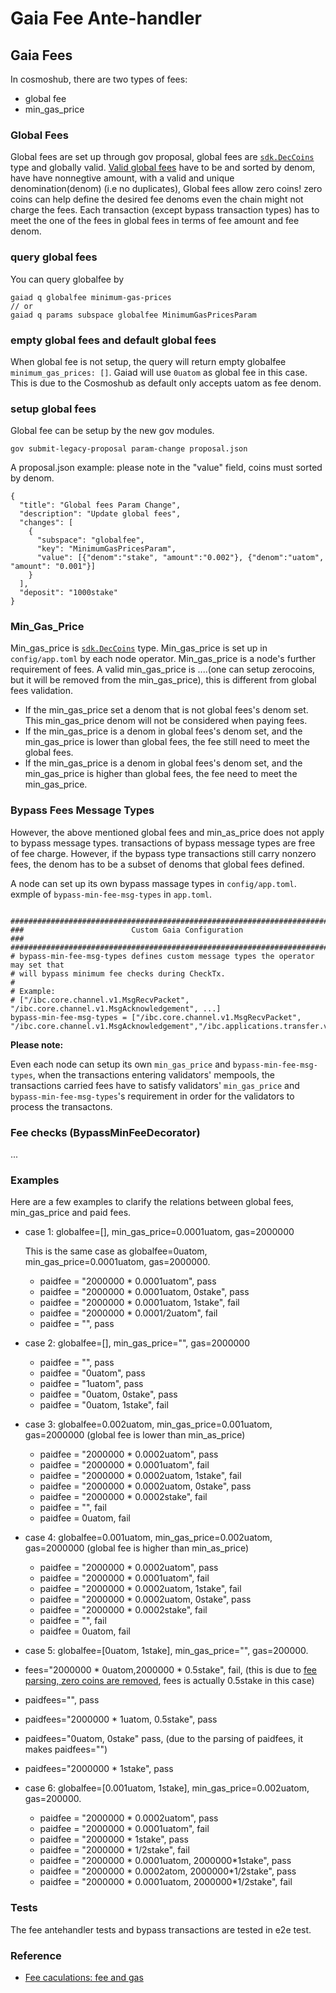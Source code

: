 # Gaia Fee Ante-handler

## Gaia Fees

In cosmoshub, there are two types of fees:
- global fee
- min_gas_price
  
### Global Fees
Global fees are set up through gov proposal,  global fees are [`sdk.DecCoins`](https://github.com/cosmos/cosmos-sdk/blob/a1777a87b65fad74732cfe1a4c27683dcffffbfe/types/dec_coin.go#L158) type and globally valid. [Valid global fees](https://github.com/cosmos/gaia/blob/82c4353ab1b04cf656a8c95d226c30c7845f157b/x/globalfee/types/params.go#L54-L99) have to be and sorted by denom, have have nonnegtive amount, with a valid and unique denomination(denom) (i.e no duplicates), Global fees allow zero coins! zero coins can help define the desired fee denoms even the chain might not charge the fees. Each transaction (except bypass transaction types) has to meet the one of the fees in global fees in terms of fee amount and fee denom.

### query global fees
You can query globalfee by 
```shell
gaiad q globalfee minimum-gas-prices
// or
gaiad q params subspace globalfee MinimumGasPricesParam
```
### empty global fees  and default global fees
When global fee is not setup, the query will return empty globalfee `minimum_gas_prices: []`. Gaiad will use `0uatom` as global fee in this case. This is due to the Cosmoshub as default only accepts uatom as fee denom.

### setup global fees
Global fee can be setup by the new gov modules.
```shell
gov submit-legacy-proposal param-change proposal.json
````
A proposal.json  example:
please note in the "value" field, coins must sorted by denom.
```
{
  "title": "Global fees Param Change",
  "description": "Update global fees",
  "changes": [
    {
      "subspace": "globalfee",
      "key": "MinimumGasPricesParam",
      "value": [{"denom":"stake", "amount":"0.002"}, {"denom":"uatom", "amount": "0.001"}]
    }
  ],
  "deposit": "1000stake"
}
```

### Min_Gas_Price
Min_gas_price is [`sdk.DecCoins`](https://github.com/cosmos/cosmos-sdk/blob/a1777a87b65fad74732cfe1a4c27683dcffffbfe/types/dec_coin.go#L158) type. Min_gas_price is set up in `config/app.toml` by each node operator. Min_gas_price is a node's further requirement of fees. A valid min_gas_price is ....(one can setup zerocoins, but it will be removed from the min_gas_price), this is different from global fees validation.
- If the min_gas_price set a denom that is not global fees's denom set. This min_gas_price denom will not be considered when paying fees.
- If the min_gas_price is a denom in global fees's denom set, and the  min_gas_price is lower than global fees, the fee still need to meet the global fees.
- If the min_gas_price is a denom in global fees's denom set, and the  min_gas_price is higher than global fees, the fee need to meet the min_gas_price.

### Bypass Fees Message Types
However, the above mentioned global fees and min_as_price does not apply to bypass message types. transactions of  bypass message types are free of fee charge. However, if the bypass type transactions still carry nonzero fees, the denom has to be a subset of denoms that global fees defined.

A node can set up its own bypass massage types in `config/app.toml`.
exmple of `bypass-min-fee-msg-types` in `app.toml`.
```shell

###############################################################################
###                        Custom Gaia Configuration                        ###
###############################################################################
# bypass-min-fee-msg-types defines custom message types the operator may set that
# will bypass minimum fee checks during CheckTx.
#
# Example:
# ["/ibc.core.channel.v1.MsgRecvPacket", "/ibc.core.channel.v1.MsgAcknowledgement", ...]
bypass-min-fee-msg-types = ["/ibc.core.channel.v1.MsgRecvPacket", "/ibc.core.channel.v1.MsgAcknowledgement","/ibc.applications.transfer.v1.MsgTransfer"]
```

**Please note:**

Even each node can setup its own `min_gas_price` and `bypass-min-fee-msg-types`, when the transactions entering validators' mempools, the transactions carried fees have to satisfy validators' `min_gas_price` and `bypass-min-fee-msg-types`'s requirement in order for the validators to process the transactons.


### Fee checks (BypassMinFeeDecorator)
...

### Examples
Here are a few examples to clarify the relations between global fees, min_gas_price and paid fees.
- case 1: globalfee=[], min_gas_price=0.0001uatom, gas=2000000

  This is the same case as globalfee=0uatom, min_gas_price=0.0001uatom, gas=2000000.
  - paidfee = "2000000 * 0.0001uatom", pass
  - paidfee = "2000000 * 0.0001uatom, 0stake", pass
  - paidfee = "2000000 * 0.0001uatom, 1stake", fail 
  - paidfee = "2000000 * 0.0001/2uatom", fail
  - paidfee = "", pass

- case 2: globalfee=[], min_gas_price="", gas=2000000
  - paidfee = "", pass
  - paidfee = "0uatom", pass
  - paidfee = "1uatom", pass
  - paidfee = "0uatom, 0stake", pass
  - paidfee = "0uatom, 1stake", fail
  
- case 3: globalfee=0.002uatom, min_gas_price=0.001uatom, gas=2000000 (global fee is lower than min_as_price)
  - paidfee = "2000000 * 0.0002uatom", pass
  - paidfee = "2000000 * 0.0001uatom", fail
  - paidfee = "2000000 * 0.0002uatom, 1stake", fail
  - paidfee = "2000000 * 0.0002uatom, 0stake", pass
  - paidfee = "2000000 * 0.0002stake", fail
  - paidfee = "", fail
  - paidfee = 0uatom, fail
  
- case 4:  globalfee=0.001uatom, min_gas_price=0.002uatom, gas=2000000 (global fee is higher than min_as_price)
  - paidfee = "2000000 * 0.0002uatom", pass
  - paidfee = "2000000 * 0.0001uatom", fail
  - paidfee = "2000000 * 0.0002uatom, 1stake", fail
  - paidfee = "2000000 * 0.0002uatom, 0stake", pass
  - paidfee = "2000000 * 0.0002stake", fail
  - paidfee = "", fail
  - paidfee = 0uatom, fail
  
- case 5: globalfee=[0uatom, 1stake], min_gas_price="", gas=200000.
 - fees="2000000 * 0uatom,2000000 * 0.5stake", fail, (this is due to [fee parsing, zero coins are removed](https://github.com/cosmos/cosmos-sdk/blob/e716e4103e934344aa7be6dc9b5c453bdec5f225/client/tx/factory.go#L144), fees is actually 0.5stake in this case)
 - paidfees="", pass
 - paidfees="2000000 * 1uatom, 0.5stake", pass
 - paidfees="0uatom, 0stake" pass, (due to the parsing of paidfees, it makes paidfees="")
 - paidfees="2000000 * 1stake", pass

- case 6: globalfee=[0.001uatom, 1stake], min_gas_price=0.002uatom, gas=200000.
  - paidfee = "2000000 * 0.0002uatom", pass
  - paidfee = "2000000 * 0.0001uatom", fail
  - paidfee = "2000000 * 1stake", pass
  - paidfee = "2000000 * 1/2stake", fail
  - paidfee = "2000000 * 0.0001uatom, 2000000*1stake", pass
  - paidfee = "2000000 * 0.0002atom, 2000000*1/2stake", pass
  - paidfee = "2000000 * 0.0001uatom, 2000000*1/2stake", fail
  
### Tests
The fee antehandler tests and bypass transactions are tested in e2e test.


### Reference

- [Fee caculations: fee and gas](https://docs.cosmos.network/main/basics/gas-fees.html)
